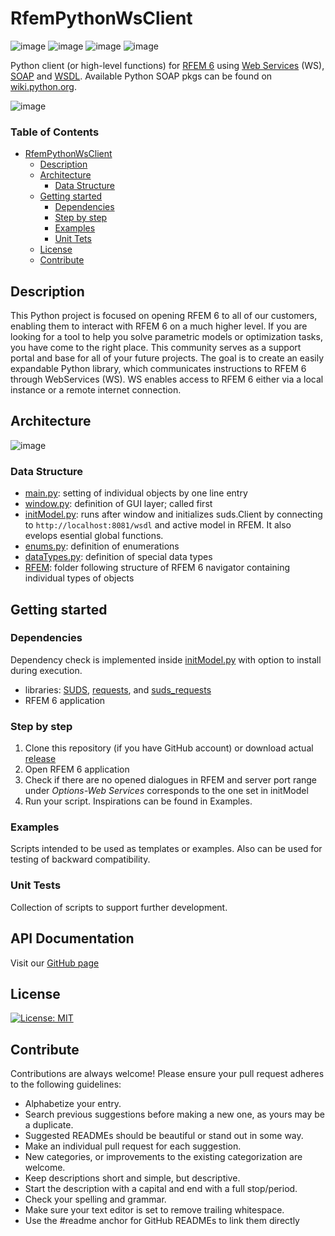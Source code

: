 # RfemPythonWsClient
![image](https://img.shields.io/badge/COMPATIBILITY-RFEM%206.00-yellow) ![image](https://img.shields.io/badge/Python-3-blue) ![image](https://img.shields.io/badge/SUDS-0.3.5-orange) ![image](https://img.shields.io/badge/xmltodic-0.12.0-orange)

Python client (or high-level functions) for [RFEM 6](https://www.dlubal.com/en/products/rfem-fea-software/what-is-rfem) using [Web Services](https://en.wikipedia.org/wiki/Web_service) (WS), [SOAP](https://cs.wikipedia.org/wiki/SOAP) and [WSDL](https://en.wikipedia.org/wiki/Web_Services_Description_Language). Available Python SOAP pkgs can be found on [wiki.python.org](https://wiki.python.org/moin/WebServices#SOAP).

![image](https://user-images.githubusercontent.com/37547309/118758788-fe2a5580-b86f-11eb-9eaf-b38862333cd4.png)

### Table of Contents
- [RfemPythonWsClient](#rfempythonwsclient)
  * [Description](#description)
  * [Architecture](#architecture)
    + [Data Structure](#data-structure)
  * [Getting started](#getting-started)
    + [Dependencies](#dependencies)
    + [Step by step](#step-by-step)
    + [Examples](#examples)
    + [Unit Tets](#unit-tests)
  * [License](#license)
  * [Contribute](#contribute)

## Description
This Python project is focused on opening RFEM 6 to all of our customers, enabling them to interact with RFEM 6 on a much higher level. If you are looking for a tool to help you solve parametric models or optimization tasks, you have come to the right place. This community serves as a support portal and base for all of your future projects. The goal is to create an easily expandable Python library, which communicates instructions to RFEM 6 through WebServices (WS). WS enables access to RFEM 6 either via a local instance or a remote internet connection.

## Architecture
![image](https://user-images.githubusercontent.com/37547309/118119185-44a22f00-b3ee-11eb-9d60-3d74a4a96f81.png)
### Data Structure
* [main.py](main.py): setting of individual objects by one line entry
* [window.py](/RFEM/window.py): definition of GUI layer; called first
* [initModel.py](/RFEM/initModel.py): runs after window and initializes suds.Client by connecting to `http://localhost:8081/wsdl` and active model in RFEM. It also evelops esential global functions.
* [enums.py](/RFEM/enums.py): definition of enumerations
* [dataTypes.py](/RFEM/dataTypes.py): definition of special data types
* [RFEM](/RFEM): folder following structure of RFEM 6 navigator containing individual types of objects

## Getting started

### Dependencies
Dependency check is implemented inside [initModel.py](/RFEM/initModel.py) with option to install during execution.
* libraries: [SUDS](https://github.com/suds-community/suds), [requests](https://docs.python-requests.org/en/master/), and  [suds_requests](https://pypi.org/project/suds_requests/)
* RFEM 6 application

### Step by step
1) Clone this repository (if you have GitHub account) or download actual [release](https://github.com/Dlubal-Software/RFEM_Python_Client/releases/tag/R-v1.0.0)
2) Open RFEM 6 application
3) Check if there are no opened dialogues in RFEM and server port range under *Options-Web Services* corresponds to the one set in initModel
4) Run your script. Inspirations can be found in Examples.

### Examples
Scripts intended to be used as templates or examples. Also can be used for testing of backward compatibility.

### Unit Tests
Collection of scripts to support further development.

## API Documentation
Visit our [GitHub page](https://dlubal-software.github.io/RFEM_Python_Client/)

## License
[![License: MIT](https://img.shields.io/badge/License-MIT-yellow.svg)](https://opensource.org/licenses/MIT)


## Contribute
Contributions are always welcome! Please ensure your pull request adheres to the following guidelines:

* Alphabetize your entry.
* Search previous suggestions before making a new one, as yours may be a duplicate.
* Suggested READMEs should be beautiful or stand out in some way.
* Make an individual pull request for each suggestion.
* New categories, or improvements to the existing categorization are welcome.
* Keep descriptions short and simple, but descriptive.
* Start the description with a capital and end with a full stop/period.
* Check your spelling and grammar.
* Make sure your text editor is set to remove trailing whitespace.
* Use the #readme anchor for GitHub READMEs to link them directly
